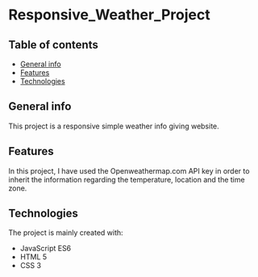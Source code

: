 # Responsive_Weather_Project

## Table of contents

* [General info](#general-info)
* [Features](#features)
* [Technologies](#technologies)

## General info

This project is a responsive simple weather info giving website.

## Features

In this project, I have used the Openweathermap.com API key in order to inherit the information regarding the temperature, location and the time zone. 

## Technologies

The project is mainly created with:

* JavaScript ES6
* HTML 5
* CSS 3

